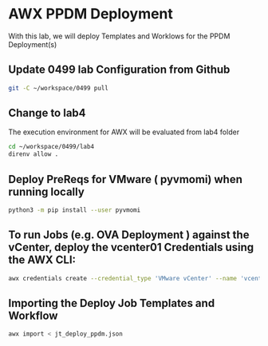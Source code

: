 # AWX PPDM Deployment
With this lab, we will deploy Templates and Worklows for the PPDM Deployment(s) 


## Update 0499 lab Configuration from Github

```bash
git -C ~/workspace/0499 pull
```

## Change to lab4

The execution environment for AWX will be evaluated from lab4 folder

```bash
cd ~/workspace/0499/lab4
direnv allow .
```

## Deploy PreReqs for VMware ( pyvmomi) when running locally

```bash
python3 -m pip install --user pyvmomi
```


## To run Jobs (e.g. OVA Deployment ) against the vCenter, deploy the vcenter01 Credentials using the AWX CLI:

```bash
awx credentials create --credential_type 'VMware vCenter' --name 'vcenter01' --user admin  --inputs "{'username': 'admin@vsphere.local', 'password': 'Password123!','host': 'vcenter01.demo.local'}"
```

## Importing the Deploy Job Templates and Workflow

```bash
awx import < jt_deploy_ppdm.json
```
